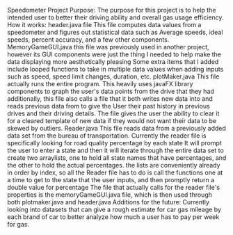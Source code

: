 Speedometer Project
Purpose: The purpose for this project is to help the intended user to better their driving       ability and overall gas usage efficiency.
How it works:
header.java file
This file computes data values from a speedometer and figures out statistical data such as Average speeds, ideal speeds, percent accuracy, and a few other components.
MemoryGameGUI.java
this file was previously used in another project, however its GUI components were just the thing I needed to help make the data displaying more aesthetically pleasing
Some extra items that I added include looped functions to take in multiple data values when adding inputs such as speed, speed limit changes, duration, etc.
plotMaker.java
This file actually runs the entire program.
This heavily uses javaFX library components to graph the user's data points from the drive that they had
additionally, this file also calls a file that it both writes new data into and reads previous data from to give the User their past history in previous drives and their driving details. 
The file gives the user the ability to clear it for a cleared template of new data if they would not want their data to be skewed by outliers.
Reader.java
This file reads data from a previously added data set from the bureau of transportation. 
Currently the reader file is specifically looking for road quality percentage by each state 
It will prompt the user to enter a state and then it will iterate through the entire data set to create two arraylists, one to hold all state names that have percentages, and the other to hold the actual percentages.
the lists are conveniently already in order by index, so all the Reader file has to do is call the functions one at a time to get to the state that the user inputs, and then promptly return a double value for percentage 
The file that actually calls for the reader file's properties is the memoryGameGUI.java file, which is then used through both plotmaker.java and header.java
Additions for the future:
Currently looking into datasets that can give a rough estimate for car gas mileage by each brand of car to better analyze how much a user has to pay per week for gas.


